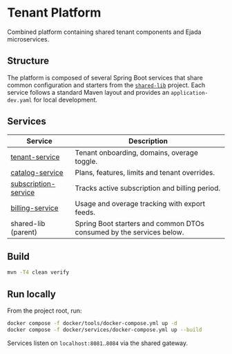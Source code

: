# Tenant Platform

Combined platform containing shared tenant components and Ejada microservices.

## Structure

The platform is composed of several Spring Boot services that share common
configuration and starters from the [`shared-lib`](../shared-lib) project.
Each service follows a standard Maven layout and provides an
`application-dev.yaml` for local development.

## Services
| Service | Description |
|---------|-------------|
| [tenant-service](tenant-service/README.md) | Tenant onboarding, domains, overage toggle. |
| [catalog-service](catalog-service/README.md) | Plans, features, limits and tenant overrides. |
| [subscription-service](subscription-service/README.md) | Tracks active subscription and billing period. |
| [billing-service](billing-service/README.md) | Usage and overage tracking with export feeds. |
| shared-lib (parent) | Spring Boot starters and common DTOs consumed by the services below. |

## Build
```bash
mvn -T4 clean verify
```

## Run locally
From the project root, run:
```bash
docker compose -f docker/tools/docker-compose.yml up -d
docker compose -f docker/services/docker-compose.yml up --build
```
Services listen on `localhost:8081`..`8084` via the shared gateway.
